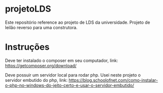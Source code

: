 # projetoLDS
Este repositório reference ao projeto de LDS da universidade. Projeto de leilão reverso para uma construtora.

# Instruções
Deve ter instalado o composer em seu computador, link: https://getcomposer.org/download/

Deve possuir um servidor local para rodar php. Usei neste projeto o servidor embutido do php, link: https://blog.schoolofnet.com/como-instalar-o-php-no-windows-do-jeito-certo-e-usar-o-servidor-embutido/
